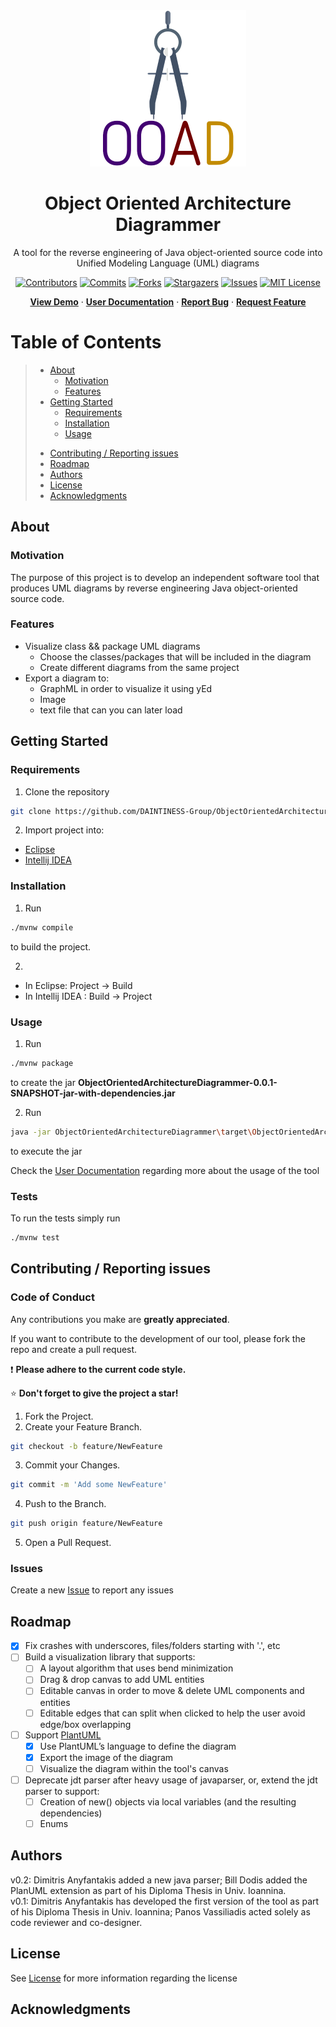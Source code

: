 <div align="center">
  <a href=https://github.com/dimanyfantakis/ObjectOrientedArchitectureDiagrammer>
    <img src="src/main/resources/assets/logo.png" alt="Logo" width="250" height="250">
  </a>
  <h1>Object Oriented Architecture Diagrammer</h1>
  <p>
    A tool for the reverse engineering of Java object-oriented source code into Unified Modeling Language (UML) diagrams
  </p>

[![Contributors][contributors-shield]][contributors-url]
[![Commits][commits-shield]][commits-url]
[![Forks][forks-shield]][forks-url]
[![Stargazers][stars-shield]][stars-url]
[![Issues][issues-shield]][issues-url]
[![MIT License][license-shield]][license-url]

[**View Demo**][demo-url] · [**User Documentation**][userDocumentation-url] · [**Report Bug**][issues-url] · [**Request Feature**][issues-url]

</div>

# Table of Contents
> - [About](#about)
>   * [Motivation](#motivation)
>   * [Features](#features)
> - [Getting Started](#getting-started)
>   * [Requirements](#requirements)
>   * [Installation](#installation)
>   * [Usage](#usage)
>* [Contributing / Reporting issues](#contributing--reporting-issues)
>* [Roadmap](#roadmap)
>* [Authors](#authors)
>* [License](#license)
>* [Acknowledgments](#acknowledgments)

## About

### Motivation

The purpose of this project is to develop an independent software tool that produces UML diagrams by reverse engineering Java object-oriented source code. 

### Features

* Visualize class && package UML diagrams 
  * Choose the classes/packages that will be included in the diagram
  * Create different diagrams from the same project
* Export a diagram to:
  * GraphML in order to visualize it using yEd
  * Image
  * text file that can you can later load

## Getting Started

### Requirements

1. Clone the repository
  ```bash
  git clone https://github.com/DAINTINESS-Group/ObjectOrientedArchitectureDiagrammer.git
  ```

2. Import project into:
  * [Eclipse][importEclipse-url]
  * [Intellij IDEA][importIntellij-url]

### Installation

1. Run
  ```bash
  ./mvnw compile
  ```
to build the project.

2. 
* In Eclipse: Project -> Build
* In Intellij IDEA : Build -> Project

### Usage

1. Run
  ```bash
  ./mvnw package
  ```
to create the jar **ObjectOrientedArchitectureDiagrammer-0.0.1-SNAPSHOT-jar-with-dependencies.jar**

2. Run
  ```bash
  java -jar ObjectOrientedArchitectureDiagrammer\target\ObjectOrientedArchitectureDiagrammer-0.0.1-SNAPSHOT-jar-with-dependencies.jar
  ```
to execute the jar

Check the [User Documentation][userDocumentation-url] regarding more about the usage of the tool

### Tests

To run the tests simply run
  ```bash
  ./mvnw test
  ```

## Contributing / Reporting issues

### Code of Conduct

Any contributions you make are **greatly appreciated**.

If you want to contribute to the development of our tool, please fork the repo and create a pull request.<br>

:heavy_exclamation_mark: **Please adhere to the current code style.**<br>

:star: **Don't forget to give the project a star!**

1. Fork the Project.
2. Create your Feature Branch.
  ```bash
  git checkout -b feature/NewFeature
  ```
3. Commit your Changes.
  ```bash
  git commit -m 'Add some NewFeature'
  ```
4. Push to the Branch.
  ```bash
  git push origin feature/NewFeature
  ```
5. Open a Pull Request.

### Issues

Create a new [Issue][issues-url] to report any issues

## Roadmap
- [X] Fix crashes with underscores, files/folders starting with '.', etc
- [ ] Build a visualization library that supports:
    - [ ] A layout algorithm that uses bend minimization
    - [ ] Drag & drop canvas to add UML entities
    - [ ] Editable canvas in order to move & delete UML components and entities
    - [ ] Editable edges that can split when clicked to help the user avoid edge/box overlapping
- [ ] Support [PlantUML][plantuml-url]
  - [X] Use PlantUML’s language to define the diagram
  - [X] Export the image of the diagram
  - [ ] Visualize the diagram within the tool's canvas
- [ ] Deprecate jdt parser after heavy usage of javaparser, or, extend the jdt parser to support:
  - [ ] Creation of new() objects via local variables (and the resulting dependencies)
  - [ ] Enums
    
## Authors
v0.2: Dimitris Anyfantakis added a new java parser; Bill Dodis added the PlanUML extension as part of his Diploma Thesis in Univ. Ioannina.<br>
v0.1: Dimitris Anyfantakis has developed the first version of the tool as part of his Diploma Thesis in Univ. Ioannina; Panos Vassiliadis acted solely as code reviewer and co-designer.

## License

See [License][license-url] for more information regarding the license

## Acknowledgments

[contributors-shield]: https://img.shields.io/github/contributors/DAINTINESS-Group/ObjectOrientedArchitectureDiagrammer
[contributors-url]: https://github.com/DAINTINESS-Group/ObjectOrientedArchitectureDiagrammer/graphs/contributors
[commits-shield]: https://img.shields.io/github/last-commit/DAINTINESS-Group/ObjectOrientedArchitectureDiagrammer
[commits-url]: https://github.com/DAINTINESS-Group/ObjectOrientedArchitectureDiagrammer/commit/main
[forks-shield]: https://img.shields.io/github/forks/DAINTINESS-Group/ObjectOrientedArchitectureDiagrammer
[forks-url]: https://github.com/DAINTINESS-Group/ObjectOrientedArchitectureDiagrammer/network/members
[stars-shield]: https://img.shields.io/github/stars/DAINTINESS-Group/ObjectOrientedArchitectureDiagrammer
[stars-url]: https://github.com/DAINTINESS-Group/ObjectOrientedArchitectureDiagrammer/stargazers
[issues-shield]: https://img.shields.io/github/issues/DAINTINESS-Group/ObjectOrientedArchitectureDiagrammer
[issues-url]: https://github.com/DAINTINESS-Group/ObjectOrientedArchitectureDiagrammer/issues/
[license-shield]: https://img.shields.io/github/license/DAINTINESS-Group/ObjectOrientedArchitectureDiagrammer
[license-url]: https://github.com/DAINTINESS-Group/ObjectOrientedArchitectureDiagrammer/blob/main/LICENSE
[userDocumentation-url]: https://drive.google.com/file/d/17h9-hPtQ7GXwKxacQCjEKP51aE3G2JdZ/view?usp=sharing
[demo-url]: https://github.com/DAINTINESS-Group/ObjectOrientedArchitectureDiagrammer
[importEclipse-url]: https://www.baeldung.com/maven-import-eclipse
[importIntellij-url]: https://www.jetbrains.com/idea/guide/tutorials/working-with-maven/importing-a-project/
[plantuml-url]: https://plantuml.com/